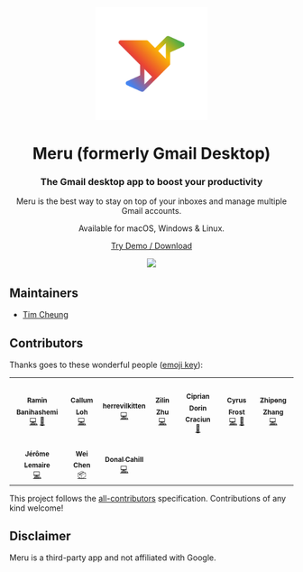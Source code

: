 <div align="center">
	<img src="media/icon.svg" width="200" height="200">
	<h1>Meru (formerly Gmail Desktop)</h1>
  <h3>The Gmail desktop app to boost your productivity</h3>
  <p>
		Meru is the best way to stay on top of your inboxes and manage multiple Gmail accounts.
	</p>
  <p>Available for macOS, Windows & Linux.</p>
  <p><a href="https://meru.so">Try Demo / Download</a></p>
  <img src="media/screenshot.png">
</div>

## Maintainers

- [Tim Cheung](https://github.com/timche)

## Contributors

Thanks goes to these wonderful people ([emoji key](https://allcontributors.org/docs/en/emoji-key)):

<!-- ALL-CONTRIBUTORS-LIST:START - Do not remove or modify this section -->
<!-- prettier-ignore-start -->
<!-- markdownlint-disable -->
<table>
  <tr>
    <td align="center"><a href="http://www.ramin.it"><img src="https://avatars1.githubusercontent.com/u/672932?v=4?s=100" width="100px;" alt=""/><br /><sub><b>Ramin Banihashemi</b></sub></a><br /><a href="https://github.com/zoidsh/meru/commits?author=bsramin" title="Code">💻</a> <a href="#ideas-bsramin" title="Ideas, Planning, & Feedback">🤔</a></td>
    <td align="center"><a href="https://github.com/cdloh"><img src="https://avatars3.githubusercontent.com/u/883577?v=4?s=100" width="100px;" alt=""/><br /><sub><b>Callum Loh</b></sub></a><br /><a href="https://github.com/zoidsh/meru/commits?author=cdloh" title="Code">💻</a></td>
    <td align="center"><a href="https://github.com/herrevilkitten"><img src="https://avatars0.githubusercontent.com/u/4753104?v=4?s=100" width="100px;" alt=""/><br /><sub><b>herrevilkitten</b></sub></a><br /><a href="https://github.com/zoidsh/meru/commits?author=herrevilkitten" title="Code">💻</a></td>
    <td align="center"><a href="https://zhuzilin.github.io/"><img src="https://avatars0.githubusercontent.com/u/10428324?v=4?s=100" width="100px;" alt=""/><br /><sub><b>Zilin Zhu</b></sub></a><br /><a href="https://github.com/zoidsh/meru/commits?author=zhuzilin" title="Code">💻</a></td>
    <td align="center"><a href="https://volution.ro/ciprian"><img src="https://avatars0.githubusercontent.com/u/29785?v=4?s=100" width="100px;" alt=""/><br /><sub><b>Ciprian Dorin Craciun</b></sub></a><br /><a href="#ideas-cipriancraciun" title="Ideas, Planning, & Feedback">🤔</a></td>
    <td align="center"><a href="https://github.com/cyfrost"><img src="https://avatars3.githubusercontent.com/u/12471103?v=4?s=100" width="100px;" alt=""/><br /><sub><b>Cyrus Frost</b></sub></a><br /><a href="https://github.com/zoidsh/meru/commits?author=cyfrost" title="Code">💻</a> <a href="#maintenance-cyfrost" title="Maintenance">🚧</a></td>
    <td align="center"><a href="https://www.zzpxyx.com"><img src="https://avatars3.githubusercontent.com/u/2282083?v=4?s=100" width="100px;" alt=""/><br /><sub><b>Zhipeng Zhang</b></sub></a><br /><a href="https://github.com/zoidsh/meru/commits?author=zzpxyx" title="Code">💻</a></td>
  </tr>
  <tr>
    <td align="center"><a href="https://github.com/hell0-Wor1d"><img src="https://avatars2.githubusercontent.com/u/24373583?v=4?s=100" width="100px;" alt=""/><br /><sub><b>Jérôme Lemaire</b></sub></a><br /><a href="https://github.com/zoidsh/meru/commits?author=hell0-Wor1d" title="Code">💻</a></td>
    <td align="center"><a href="https://github.com/weichenw"><img src="https://avatars0.githubusercontent.com/u/9876456?v=4?s=100" width="100px;" alt=""/><br /><sub><b>Wei Chen</b></sub></a><br /><a href="#platform-weichenw" title="Packaging/porting to new platform">📦</a></td>
    <td align="center"><a href="https://github.com/DinCahill"><img src="https://avatars.githubusercontent.com/u/510163?v=4?s=100" width="100px;" alt=""/><br /><sub><b>Donal Cahill</b></sub></a><br /><a href="https://github.com/zoidsh/meru/commits?author=DinCahill" title="Code">💻</a></td>
  </tr>
</table>

<!-- markdownlint-restore -->
<!-- prettier-ignore-end -->

<!-- ALL-CONTRIBUTORS-LIST:END -->

This project follows the [all-contributors](https://github.com/all-contributors/all-contributors) specification. Contributions of any kind welcome!

## Disclaimer

Meru is a third-party app and not affiliated with Google.
